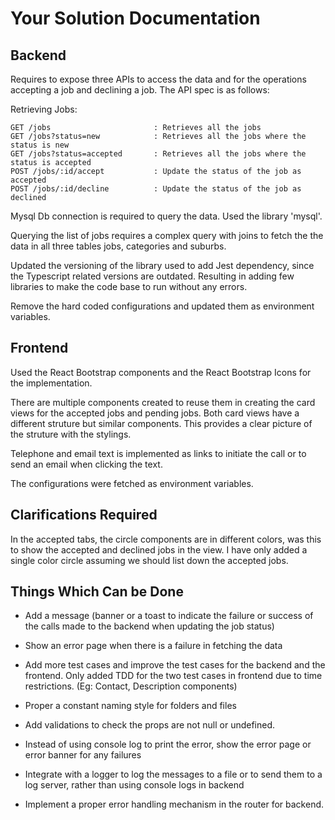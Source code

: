 Your Solution Documentation
===========================

## Backend

Requires to expose three APIs to access the data and for the operations accepting a job and declining a job. The API spec is as follows:

Retrieving Jobs:

    GET /jobs                       : Retrieves all the jobs
    GET /jobs?status=new            : Retrieves all the jobs where the status is new
    GET /jobs?status=accepted       : Retrieves all the jobs where the status is accepted
    POST /jobs/:id/accept           : Update the status of the job as accepted
    POST /jobs/:id/decline          : Update the status of the job as declined

Mysql Db connection is required to query the data. Used the library 'mysql'.

Querying the list of jobs requires a complex query with joins to fetch the the data in all three tables jobs, categories and suburbs.

Updated the versioning of the library used to add Jest dependency, since the Typescript related versions are outdated. Resulting in adding few libraries to make the code base to run without any errors.

Remove the hard coded configurations and updated them as environment variables.


## Frontend

Used the React Bootstrap components and the React Bootstrap Icons for the implementation.

There are multiple components created to reuse them in creating the card views for the accepted jobs and pending jobs. Both card views have a different struture but similar components. This provides a clear picture of the struture with the stylings.

Telephone and email text is implemented as links to initiate the call or to send an email when clicking the text.

The configurations were fetched as environment variables.


## Clarifications Required

In the accepted tabs, the circle components are in different colors, was this to show the accepted and declined jobs in the view. I have only added a single color circle assuming we should list down the accepted jobs.


## Things Which Can be Done

* Add a message (banner or a toast to indicate the failure or success of the calls made to the backend when updating the job status)

* Show an error page when there is a failure in fetching the data 

* Add more test cases and improve the test cases for the backend and the frontend. Only added TDD for the two test cases in frontend due to time restrictions. (Eg: Contact, Description components)

* Proper a constant naming style for folders and files

* Add validations to check the props are not null or undefined.

* Instead of using console log to print the error, show the error page or error banner for any failures

* Integrate with a logger to log the messages to a file or to send them to a log server, rather than using console logs in backend

* Implement a proper error handling mechanism in the router for backend.